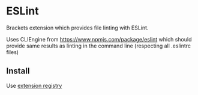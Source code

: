 # ESLint

Brackets extension which provides file linting with ESLint.

Uses CLIEngine from https://www.npmjs.com/package/eslint
which should provide same results as linting in the command line (respecting all .eslintrc files)

## Install

Use [extension registry](https://brackets-registry.aboutweb.com/)
